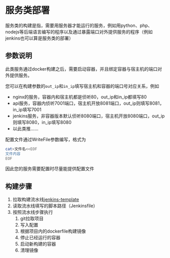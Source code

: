# 服务类部署

服务类的构建是指，需要用服务器才能运行的服务，例如用python、php、nodejs等后端语言编写的程序以及通过暴露端口对外提供服务的程序（例如jenkins也可以算是服务类的部署）

## 参数说明
此类服务通过docker构建之后，需要启动容器，并且绑定容器与宿主机的端口对外提供服务。

您可以在构建参数的`out_ip`和`in_ip`填写宿主机和容器的端口号对应关系，例如
* nginx的服务，容器内和宿主机都是侦听80，out_ip和in_ip都填写80
* api服务，容器内侦听7001端口，宿主机开放8081端口，out_ip则填写8081，in_ip填写7001
* jenkins服务，非容器版本默认侦听8080端口，宿主机开放8080端口，out_ip则填写8080，in_ip填写8080
* 以此类推……

配置文件通过WriteFile参数编写，格式为
```bash
cat>文件名<<EOF
文件内容
EOF
```
因此您的服务需要配置时尽量能提供配置文件
## 构建步骤
1. 拉取构建流水线[jenkins-template](https://github.com/flashtd1/jenkinsfile-template/blob/master/Jenkinsfile)
2. 读取流水线填写的脚本路径（Jenkinsfile）
3. 按照流水线步骤执行
   1.  git拉取项目
   2.  写入配置
   3.  根据项目内的dockerfile构建镜像
   4.  停止已经运行的容器
   5.  启动新构建的容器
   6.  清理镜像

